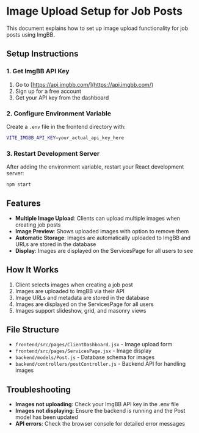 # Image Upload Setup for Job Posts

This document explains how to set up image upload functionality for job posts using ImgBB.

## Setup Instructions

### 1. Get ImgBB API Key

1. Go to [https://api.imgbb.com/](https://api.imgbb.com/)
2. Sign up for a free account
3. Get your API key from the dashboard

### 2. Configure Environment Variable

Create a `.env` file in the frontend directory with:

```bash
VITE_IMGBB_API_KEY=your_actual_api_key_here
```

### 3. Restart Development Server

After adding the environment variable, restart your React development server:

```bash
npm start
```

## Features

- **Multiple Image Upload**: Clients can upload multiple images when creating job posts
- **Image Preview**: Shows uploaded images with option to remove them
- **Automatic Storage**: Images are automatically uploaded to ImgBB and URLs are stored in the database
- **Display**: Images are displayed on the ServicesPage for all users to see

## How It Works

1. Client selects images when creating a job post
2. Images are uploaded to ImgBB via their API
3. Image URLs and metadata are stored in the database
4. Images are displayed on the ServicesPage for all users
5. Images support slideshow, grid, and masonry views

## File Structure

- `frontend/src/pages/ClientDashboard.jsx` - Image upload form
- `frontend/src/pages/ServicesPage.jsx` - Image display
- `backend/models/Post.js` - Database schema for images
- `backend/controllers/postController.js` - Backend API for handling images

## Troubleshooting

- **Images not uploading**: Check your ImgBB API key in the .env file
- **Images not displaying**: Ensure the backend is running and the Post model has been updated
- **API errors**: Check the browser console for detailed error messages
